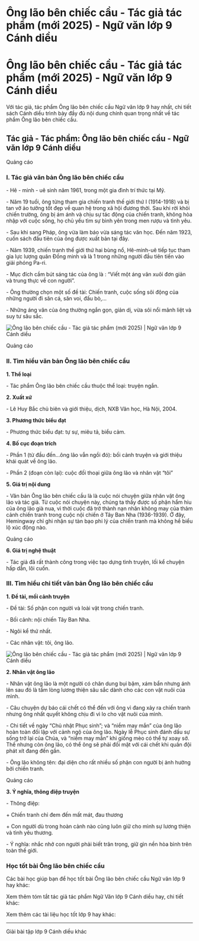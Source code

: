 # Ông lão bên chiếc cầu - Tác giả tác phẩm (mới 2025) - Ngữ văn lớp 9 Cánh diều

# Ông lão bên chiếc cầu - Tác giả tác phẩm (mới 2025) - Ngữ văn lớp 9 Cánh diều

Với tác giả, tác phẩm Ông lão bên chiếc cầu Ngữ văn lớp 9 hay nhất, chi tiết sách Cánh diều trình bày đầy đủ nội dung chính quan trọng nhất về tác phẩm Ông lão bên chiếc cầu.

## Tác giả - Tác phẩm: Ông lão bên chiếc cầu - Ngữ văn lớp 9 Cánh diều

Quảng cáo

### **I. Tác giả văn bản Ông lão bên chiếc cầu**

\- Hê - minh - uê sinh năm 1961, trong một gia đình trí thức tại Mỹ.

\- Năm 19 tuổi, ông từng tham gia chiến tranh thế giới thứ I (1914-1918) và bị tan vỡ ảo tưởng tốt đẹp về quan hệ trong xã hội đương thời. Sau khi rời khỏi chiến trường, ông bị ám ánh và chịu sự tác động của chiến tranh, không hòa nhập với cuộc sống, họ chủ yếu tìm sự bình yên trong men rượu và tình yêu.

\- Sau khi sang Pháp, ông vừa làm báo vừa sáng tác văn học. Đến năm 1923, cuốn sách đầu tiên của ông được xuất bản tại đây.

\- Năm 1939, chiến tranh thế giới thứ hai bùng nổ, Hê-minh-uê tiếp tục tham gia lực lượng quân Đồng minh và là 1 trong những người đầu tiên tiến vào giải phóng Pa-ri. 

\- Mục đích cầm bút sáng tác của ông là : “Viết một áng văn xuôi đơn giản và trung thực về con người”.

\- Ông thường chọn một số đề tài: Chiến tranh, cuộc sống sôi động của những người đi săn cá, săn voi, đấu bò,…

\- Những áng văn của ông thường ngắn gọn, giản dị, vừa sôi nổi mãnh liệt và suy tư sâu sắc.

![Ông lão bên chiếc cầu - Tác giả tác phẩm \(mới 2025\) | Ngữ văn lớp 9 Cánh diều](https://vietjack.com/soan-van-lop-9-cd/images/tac-gia-tac-pham-ong-lao-ben-chiec-cau.PNG)

Quảng cáo

### **II. Tìm hiểu văn bản Ông lão bên chiếc cầu**

**1\. Thể loại**

\- Tác phẩm Ông lão bên chiếc cầu thuộc thể loại: truyện ngắn.

**2\. Xuất xứ**

\- Lê Huy Bắc chủ biên và giới thiệu, dịch, NXB Văn học, Hà Nội, 2004. 

**3\. Phương thức biểu đạt**

\- Phương thức biểu đạt: tự sự, miêu tả, biểu cảm.

**4\. Bố cục đoạn trích**

\- Phần 1 (từ đầu đến…ông lão vẫn ngồi đó): bối cảnh truyện và giới thiệu khái quát về ông lão.

\- Phần 2 (đoạn còn lại): cuộc đối thoại giữa ông lão và nhân vật “tôi”

**5\. Giá trị nội dung**

\- Văn bản Ông lão bên chiếc cầu là là cuộc nói chuyện giữa nhân vật ông lão và tác giả. Từ cuộc nói chuyện này, chúng ta thấy được số phận hẩm hiu của ông lão già nua, vì thời cuộc đã trở thành nạn nhân không may của thảm cảnh chiến tranh trong cuộc nội chiến ở Tây Ban Nha (1936-1939). Ở đây, Hemingway chỉ ghi nhận sự tàn bạo phi lý của chiến tranh mà không hề biểu lộ xúc động nào.

Quảng cáo

**6\. Giá trị nghệ thuật**

\- Tác giả đã rất thành công trong việc tạo dựng tình truyện, lối kể chuyện hấp dẫn, lôi cuốn.

### **III. Tìm hiểu chi tiết văn bản Ông lão bên chiếc cầu**

**1\. Đề tài, mối cảnh truyện**

\- Đề tài: Số phận con người và loài vật trong chiến tranh.

\- Bối cảnh: nội chiến Tây Ban Nha.

\- Ngôi kể thứ nhất.

\- Các nhân vật: tôi, ông lão.

![Ông lão bên chiếc cầu - Tác giả tác phẩm \(mới 2025\) | Ngữ văn lớp 9 Cánh diều](https://vietjack.com/soan-van-lop-9-cd/images/tac-gia-tac-pham-ong-lao-ben-chiec-cau-1.PNG)

**2\. Nhân vật ông lão**

\- Nhân vật ông lão là một người có chân dung bụi bặm, xám bẩn nhưng ánh lên sau đó là tấm lòng lương thiện sâu sắc dành cho các con vật nuôi của mình.

\- Câu chuyện dự báo cái chết có thể đến với ông vì đang xảy ra chiến tranh nhưng ông nhất quyết không chịu đi vì lo cho vật nuôi của mình.

\- Chi tiết về ngày “Chủ nhật Phục sinh”; và “niềm may mắn” của ông lão hoàn toàn đối lập với cảnh ngộ của ông lão. Ngày lễ Phục sinh đánh dấu sự sống trở lại của Chúa, và “niềm may mắn” khi giống mèo có thể tự xoay sở. Thế nhưng còn ông lão, có thể ông sẽ phải đối mặt với cái chết khi quân đội phát xít đang đến gần.

\- Ông lão không tên: đại diện cho rất nhiều số phận con người bị ảnh hưởng bởi chiến tranh.

Quảng cáo

**3\. Ý nghĩa, thông điệp truyện**

\- Thông điệp:

\+ Chiến tranh chỉ đem đến mất mát, đau thương

\+ Con người dù trong hoàn cảnh nào cũng luôn giữ cho mình sự lương thiện và tình yêu thương.

\- Ý nghĩa: nhắc nhở con người phải biết trân trọng, giữ gìn nền hòa bình trên toàn thế giới.

### **Học tốt bài Ông lão bên chiếc cầu**

Các bài học giúp bạn để học tốt bài Ông lão bên chiếc cầu Ngữ văn lớp 9 hay khác:

Xem thêm tóm tắt tác giả tác phẩm Ngữ Văn lớp 9 Cánh diều hay, chi tiết khác:

Xem thêm các tài liệu học tốt lớp 9 hay khác:

* * *

Giải bài tập lớp 9 Cánh diều khác
